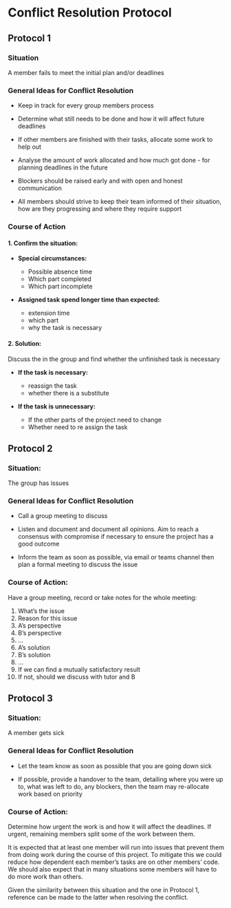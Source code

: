 # Conflict Resolution Protocol

## Protocol 1
### Situation
A member fails to meet the initial plan and/or deadlines

### General Ideas for Conflict Resolution
- Keep in track for every group members process

- Determine what still needs to be done and how it will affect future deadlines

- If other members are finished with their tasks, allocate some work to help out

- Analyse the amount of work allocated and how much got done - for planning deadlines in the future 

- Blockers should be raised early and with open and honest communication

- All members should strive to keep their team informed of their situation, how are they progressing and where they require support

### Course of Action
#### 1. Confirm the situation:

- **Special circumstances:**
    - Possible absence time
    - Which part completed
    - Which part incomplete

- **Assigned task spend longer time than expected:**
    - extension time
    - which part
    - why the task is necessary

#### 2. Solution: 
Discuss the in the group and find whether the unfinished task is necessary

- **If the task is necessary:** 
    - reassign the task
    - whether there is a substitute

- **If the task is unnecessary:**
    - If the other parts of the project need to change
    - Whether need to re assign the task



## Protocol 2
### Situation:
The group has issues

### General Ideas for Conflict Resolution
- Call a group meeting to discuss

- Listen and document and document all opinions. Aim to reach a consensus with compromise if necessary to ensure the project has a good outcome

- Inform the team as soon as possible, via email or teams channel then plan a formal meeting to discuss the issue

### Course of Action:
Have a group meeting, record or take notes for the whole meeting:

1. What’s the issue
2. Reason for this issue
3. A’s perspective
4. B’s perspective
5. …
6. A’s solution
7. B’s solution
8. …
9. If we can find a mutually satisfactory result
10. If not, should we discuss with tutor and B

## Protocol 3
### Situation:
A member gets sick

### General Ideas for Conflict Resolution
- Let the team know as soon as possible that you are going down sick

- If possible, provide a handover to the team, detailing where you were up to, what was left to do, any blockers, then the team may re-allocate work based on priority 

### Course of Action:
Determine how urgent the work is and how it will affect the deadlines. If urgent, remaining members split some of the work between them. 

It is expected that at least one member will run into issues that prevent them from doing work during the course of this project. To mitigate this we could reduce how dependent each member’s tasks are on other members’ code. We should also expect that in many situations some members will have to do more work than others.

Given the similarity between this situation and the one in Protocol 1, reference can be made to the latter when resolving the conflict.